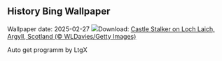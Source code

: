 ## History Bing Wallpaper
Wallpaper date: 2025-02-27
![](https://www.bing.com/th?id=OHR.ArgyllStalker_EN-GB9934578048_UHD.jpg&w=1000)Download: [Castle Stalker on Loch Laich, Argyll, Scotland (© WLDavies/Getty Images)](https://www.bing.com/th?id=OHR.ArgyllStalker_EN-GB9934578048_UHD.jpg)

Auto get programm by LtgX
